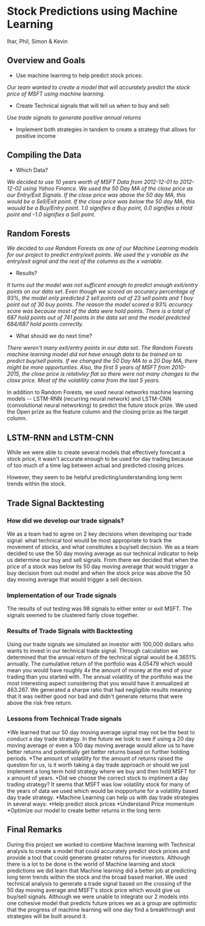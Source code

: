 # Stock Predictions using Machine Learning
Ihar, Phil, Simon & Kevin


## Overview and Goals

* Use machine learning to help predict stock prices:

*Our team wanted to create a model that will accurately predict the stock price of MSFT using machine learning.* 

* Create Technical signals that will tell us when to buy and sell:

*Use trade signals to generate positive annual returns*

* Implement both strategies in tandem to create a strategy that allows for positive income

## Compiling the Data

* Which Data? 

*We decided to use 10 years worth of MSFT Data from 2012-12-01 to 2012-12-02 using Yahoo Finance. We used the 50 Day MA of the close price as our Entry/Exit Signals. If the close price was above the 50 day MA, this would be a Sell/Exit point. If the close price was below the 50 day MA, this wouuld be a Buy/Entry point. 1.0 signifies a Buy point, 0.0 signifies a Hold point and -1.0 signifies a Sell point.*

## Random Forests

*We decided to use Random Forests as one of our Machine Learning models for our project to predict entry/exit points. We used the y variable as the entry/exit signal and the rest of the columns as the x variable.*

* Results?

*It turns out the model was not sufficent enough to predict enough exit/entry points on our data set. Even though we scored an accuracy percentage of 93%, the model only predicted 2 sell points out of 23 sell points and 1 buy point out of 30 buy points. The reason the model scored a 93% accuracy score was because most of the data were hold points. There is a total of 687 hold points out of 741 points in the data set and the model predicted 684/687 hold points correctly.*

* What should we do next time?

*There weren't many exit/entry points in our data set. The Random Forests machine learning model did not have enough data to be trained on to predict buy/sell points. If we changed the 50 Day MA to a 20 Day MA, there might be more opportunties. Also, the first 5 years of MSFT from 2010-2015, the close price is relativley flat so there were not many changes to the close price. Most of the volatility came from the last 5 years.*

In addition to Random Forests, we used neural networks machine learning models -- 
LSTM-RNN (recurring neural network) and LSTM-CNN (convolutional neural networking) to predict the future stock prize.
We used the Open prize as the feature column and the closing prize as the target column.

## LSTM-RNN and LSTM-CNN

While we were able to create several models that effectively forecast a stock price, it wasn't accurate enough to be used for day trading because of too much of a time lag 
between actual and predicted closing prices. 

However, they seem to be helpful predicting/understanding long term trends within the stock.

## Trade Signal Backtesting

### How did we develop our trade signals?

We as a team had to agree on 2 key decisions when developing our trade signal: what technical tool would be most appropriate to track the movement of stocks, and what consitiutes a buy/sell decision. We as a team decided to use the 50 day moving average as our technical indicator to help us determine our buy and sell signals. From there we decided that when the price of a stock was below its 50 day moving average that would trigger a buy decision from out model and when the stock price was above the 50 day moving average that would trigger a sell decision. 

### Implementation of our Trade signals 

The results of out testing was 98 signals to either enter or exit MSFT. The signals seemed to be clustered fairly close together.

### Results of Trade Signals with Backtesting

Using our trade signals we simulated an investor with 100,000 dollars who wants to invest in our technical trade signal. Through calculation we determined that the annual return of the technical signal would be 4.3651% annually. The cumulative return of the portfolio was 4.05479 which would mean you would have roughly 4x the amount of money at the end of your trading than you started with. The annual volatility of the portfolio was the most interesting aspect considering that you would have it annualized at 463.267. We generated a sharpe ratio that had negligible results meaning that it was neither good nor bad and didn't generate returns that were above the risk free return.

### Lessons from Technical Trade signals

*We learned that our 50 day moving average signal may not be the best to conduct a day trade strategy. In the future we look to see if using a 20 day moving average or even a 100 day moving average would allow us to have better returns and potentially get better returns based on further holding periods. 
*The amount of volatility for the amount of returns raised the question for us, is it worth taking a day trade approach or should we just implement a long term hold strategy where we buy and then hold MSFT for x amount of years. 
*Did we choose the correct stock to impliment a day trading strategy? It seems that MSFT was low volatility stock for many of the years of data we used which would be inopportune for a volatility based day trade strategy.
*Machine Learning can help us with day trade strategies in several ways:
    *Help predict stock prices
    *Understand Price momentum
    *Optimize our model to create better returns in the long term
## Final Remarks

During this project we worked to combine Machine learning with Technical analysis to create a model that could accurately predict stock prices and provide a tool that could generate greater returns for investors. Although there is a lot to be done in the world of Machine learning and stock predictions we did learn that Machine learning did a better job at predicting long term trends within the stock and the broad based market. We used technical analysis to generate a trade signal based on the crossing of the 50 day moving average and MSFT's stock price which would give us buy/sell signals. Although we were unable to integrate our 2 models into one cohesive model that predicts future prices we as a group are optimistic that the progress of machine learning will one day find a breakthrough and strategies will be built around it. 
